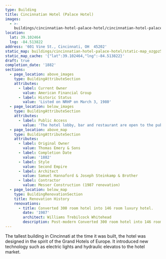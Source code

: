 ```yaml
---
type: Building
title: Cincinnatian Hotel (Palace Hotel)
images:
  - >-
    buildings/cincinnatian-hotel-palace-hotel/cincinnatian-hotel-palace-hotel-0_ugkh7d
location:
  lat: 39.102464
  lng: -84.513822
address: '601 Vine St., Cincinnati, OH  45202'
static_map: buildings/cincinnatian-hotel-palace-hotel/static-map_ozgpz5
static_map_cache: '{"lat":39.102464,"lng":-84.513822}'
draft: true
completion_date: '1882'
sections:
  - page_location: above_images
    type: BuildingAttributeSection
    attributes:
      - label: Current Owner
        value: American Financial Group
      - label: Historic Status
        value: 'Listed on NRHP on March 3, 1980'
  - page_location: below_images
    type: BuildingAttributeSection
    attributes:
      - label: Public Access
        value: 'The hotel lobby, bar and restaurant are open to the public.'
  - page_location: above_map
    type: BuildingAttributeSection
    attributes:
      - label: Original Owner
        value: Thomas Emery & Sons
      - label: Completion Date
        value: '1882'
      - label: Style
        value: Second Empire
      - label: Architect
        value: Samuel Hannaford & Joseph Steinkamp & Brother
      - label: Contractor
        value: Messer Construction (1987 renovation)
  - page_location: below_map
    type: BuildingRenovationSection
    title: Renovation History
    renovations:
      - title: Converted 300 room hotel into 146 room luxury hotel.
        date: '1987'
        architect: Williams Trebilcock Whitehead
        description: Post-modern Converted 300 room hotel into 146 room luxury hotel.
---
```


The tallest building in Cincinnati at the time it was built, the hotel was designed in the spirit of the Grand Hotels of Europe. It introduced new technology such as electric lights and hydraulic elevatos to the hotel market.
